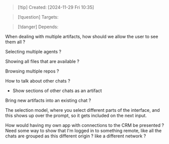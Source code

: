 
>[!tip] Created: [2024-11-29 Fri 10:35]

>[!question] Targets: 

>[!danger] Depends: 

When dealing with multiple artifacts, how should we allow the user to see them all ?

Selecting multiple agents ?

Showing all files that are available ?

Browsing multiple repos ?

How to talk about other chats ?
 - Show sections of other chats as an artifact

Bring new artifacts into an existing chat ?

The selection model, where you select different parts of the interface, and this shows up over the prompt, so it gets included on the next input.

How would having my own app with connections to the CRM be presented ?
Need some way to show that I'm logged in to something remote, like all the chats are grouped as this different origin ? like a different network ?